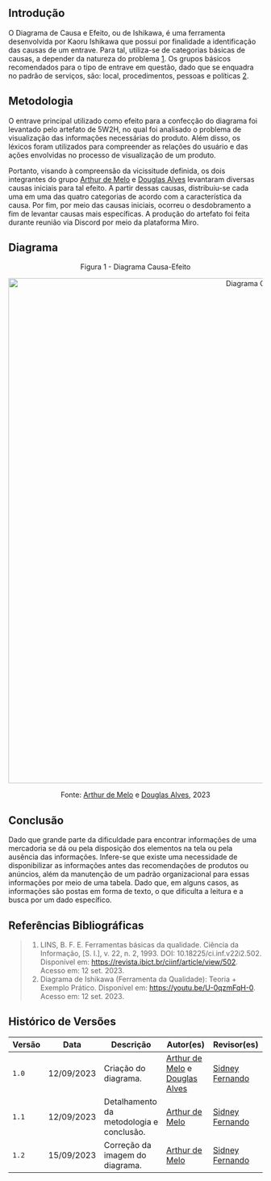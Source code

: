 ## Introdução

O Diagrama de Causa e Efeito, ou de Ishikawa, é uma ferramenta desenvolvida por Kaoru Ishikawa que possui por finalidade a identificação das causas de um entrave. Para tal, utiliza-se de categorias básicas de causas, a depender da natureza do problema [1](#referências-bibliográficas). Os grupos básicos recomendados para o tipo de entrave em questão, dado que se enquadra no padrão de serviços, são: local, procedimentos, pessoas e políticas [2](#referências-bibliográficas). 

## Metodologia 

O entrave principal utilizado como efeito para a confecção do diagrama foi levantado pelo artefato de 5W2H, no qual foi analisado o problema de visualização das informações necessárias do produto. Além disso, os léxicos foram utilizados para compreender as relações do usuário e das ações envolvidas no processo de visualização de um produto.

Portanto, visando à compreensão da vicissitude definida, os dois integrantes do grupo [Arthur de Melo](https://github.com/arthurmlv) e [Douglas Alves](https://github.com/dougalvs) levantaram diversas causas iniciais para tal efeito. A partir dessas causas, distribuiu-se cada uma em uma das quatro categorias de acordo com a característica da causa. Por fim, por meio das causas iniciais, ocorreu o desdobramento a fim de levantar causas mais específicas. A produção do artefato foi feita durante reunião via Discord por meio da plataforma Miro.

## Diagrama 

<!-- <iframe width="768" height="432" src="https://miro.com/app/live-embed/uXjVMmeFF9o=/?moveToViewport=1971,-1737,3492,1730&embedId=192965594030" frameborder="0" scrolling="no" allow="fullscreen; clipboard-read; clipboard-write" allowfullscreen></iframe> -->

<center>

Figura 1 - Diagrama Causa-Efeito

<img src="assets/diagrama-causa-efeito.png" alt="Diagrama Causa-Efeito" width="1000"/>

<font>Fonte: [Arthur de Melo](https://github.com/arthurmlv) e [Douglas Alves](https://github.com/dougalvs), 2023</font>

</center>

## Conclusão

Dado que grande parte da dificuldade para encontrar informações de uma mercadoria se dá ou pela disposição dos elementos na tela ou pela ausência das informações. Infere-se que existe uma necessidade de disponibilizar as informações antes das recomendações de produtos ou anúncios, além da manutenção de um padrão organizacional para essas informações por meio de uma tabela. Dado que, em alguns casos, as informações são postas em forma de texto, o que dificulta a leitura e a busca por um dado específico.

## Referências Bibliográficas

> 1. LINS, B. F. E. Ferramentas básicas da qualidade. Ciência da Informação, [S. l.], v. 22, n. 2, 1993. DOI: 10.18225/ci.inf.v22i2.502. Disponível em: https://revista.ibict.br/ciinf/article/view/502. Acesso em: 12 set. 2023.
> 2. Diagrama de Ishikawa (Ferramenta da Qualidade): Teoria + Exemplo Prático. Disponível em: <https://youtu.be/U-0qzmFqH-0>. Acesso em: 12 set. 2023.

## Histórico de Versões

| Versão | Data       | Descrição                                    | Autor(es)                                        | Revisor(es)                                      |
| ------ | ---------- | -------------------------------------------- | ------------------------------------------------ | ------------------------------------------------ |
| `1.0`  | 12/09/2023 | Criação do diagrama.                           | [Arthur de Melo](https://github.com/arthurmlv) e [Douglas Alves](https://github.com/dougalvs) | [Sidney Fernando](https://github.com/nando3d3) |
| `1.1`  | 12/09/2023 | Detalhamento da metodologia e conclusão.             | [Arthur de Melo](https://github.com/arthurmlv) | [Sidney Fernando](https://github.com/nando3d3) |
| `1.2`  | 15/09/2023 | Correção da imagem do diagrama.             | [Arthur de Melo](https://github.com/arthurmlv) | [Sidney Fernando](https://github.com/nando3d3) |
